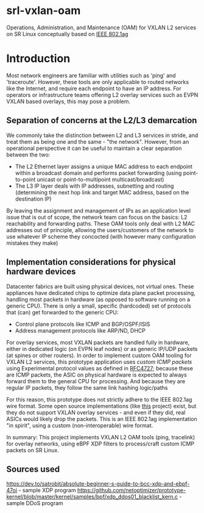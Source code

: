 # srl-vxlan-oam
Operations, Administration, and Maintenance (OAM) for VXLAN L2 services on SR Linux conceptually based on [IEEE 802.1ag](https://en.wikipedia.org/wiki/IEEE_802.1ag)

# Introduction
Most network engineers are familiar with utilities such as 'ping' and 'traceroute'. However, these tools are only applicable to routed networks like the Internet, and require each endpoint to have an IP address. For operators or infrastructure teams offering L2 overlay services such as EVPN VXLAN based overlays, this may pose a problem.

## Separation of concerns at the L2/L3 demarcation
We commonly take the distinction between L2 and L3 services in stride, and treat them as being one and the same - "the network". 
However, from an operational perspective it can be useful to maintain a clear separation between the two: 
* The L2 Ethernet layer assigns a unique MAC address to each endpoint within a broadcast domain and performs packet forwarding (using point-to-point unicast or point-to-multipoint multicast/broadcast)
* The L3 IP layer deals with IP addresses, subnetting and routing (determining the next hop link and target MAC address, based on the destination IP)

By leaving the assignment and management of IPs as an application level issue that is out of scope, the network team can focus on the basics: L2 reachability and forwarding paths. These OAM tools only deal with L2 MAC addresses out of principle, allowing the users/customers of the network to use whatever IP scheme they concocted (with however many configuration mistakes they make)

## Implementation considerations for physical hardware devices
Datacenter fabrics are built using physical devices, not virtual ones. These appliances have dedicated chips to optimize data plane packet processing, handling most packets in hardware (as opposed to software running on a generic CPU). There is only a small, specific (hardcoded) set of protocols that (can) get forwarded to the generic CPU:
* Control plane protocols like ICMP and BGP/OSPF/ISIS
* Address management protocols like ARP/ND, DHCP

For overlay services, most VXLAN packets are handled fully in hardware, either in dedicated logic (on EVPN leaf nodes) or as generic IP/UDP packets (at spines or other routers). In order to implement custom OAM tooling for VXLAN L2 services, this prototype application uses *custom ICMP packets* using Experimental protocol values as defined in [RFC4727](https://www.rfc-editor.org/rfc/rfc4727.html); because these are ICMP packets, the ASIC on physical hardware is expected to always forward them to the general CPU for processing. And because they are regular IP packets, they follow the same link hashing logic/paths

For this reason, this prototype does not strictly adhere to the IEEE 802.1ag wire format. Some open source implementations (like [this](https://github.com/vnrick/dot1ag-utils) project) exist, but they do not support VXLAN overlay services - and even if they did, real ASICs would likely drop the packets. This is an IEEE 802.1ag implementation "in spirit", using a custom (non-interoperable) wire format.

In summary: This project implements VXLAN L2 OAM tools (ping, tracelink) for overlay networks, using eBPF XDP filters to process/craft custom ICMP packets on SR Linux.

## Sources used

https://dev.to/satrobit/absolute-beginner-s-guide-to-bcc-xdp-and-ebpf-47oi - sample XDP program
https://github.com/netoptimizer/prototype-kernel/blob/master/kernel/samples/bpf/xdp_ddos01_blacklist_kern.c - sample DDoS program
